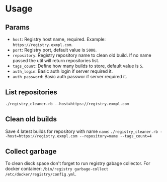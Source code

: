 # Usage

## Params

- `host`: Registry host name, required. Example: `https://registry.exmpl.com`.
- `port`: Registry port, default value is `5000`.
- `repository`: Registry repository name to clean old build. If no name passed the util will return repositories list.
- `tags_count`: Define how many builds to store, default value is `5`.
- `auth_login`: Basic auth login if server required it.
- `auth_password`: Basic auth passwor if server required it.

## List repositories
`./registry_cleaner.rb --host=https://registry.exmpl.com`

## Clean old builds
Save 4 latest builds for repository with name `name`: `./registry_cleaner.rb --host=https://registry.exmpl.com --repository=name --tags_count=4`

## Collect garbage
To clean disck space don't forget to run registry gabage collector. For docker container: `/bin/registry garbage-collect /etc/docker/registry/config.yml`.
